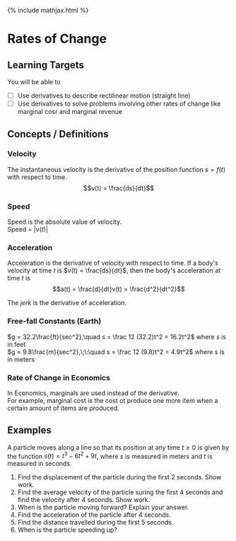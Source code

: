 {% include mathjax.html %}

# Rates of Change

## Learning Targets

You will be able to
- [ ] Use derivatives to describe rectilinear motion (straight line)
- [ ] Use derivatives to solve problems involving other rates of change like marginal cosr and marginal revenue

## Concepts / Definitions

### Velocity
The instantaneous velocity is the derivative of the position function $s = f(t)$
with respect to time.
$$v(t) = \frac{ds}{dt}$$

### Speed
Speed is the absolute value of velocity.<br>
Speed = $\lvert v(t)\rvert$

### Acceleration
Acceleration is the derivative of velocity with respect to time. If a body's velocity at time $t$ is $v(t) = \frac{ds}{dt}$, then the body's acceleration at time $t$ is
$$a(t) = \frac{d}{dt}v(t) = \frac{d^2}{dt^2}$$

The _jerk_ is the derivative of acceleration.

### Free-fall Constants (Earth)
$g = 32.2\frac{ft}{sec^2},\quad s = \frac 12 (32.2)t^2 = 16.2t^2$ where $s$ is in feet<br>
$g = 9.8\frac{m}{sec^2},\;\:\quad s = \frac 12 (9.8)t^2 = 4.9t^2$ where $s$ is in meters

### Rate of Change in Economics
In Economics, marginals are used instead of the derivative.<br>
For example, marginal cost is the cost ot produce one more item when a certain amount of items are produced.

## Examples

A particle moves along a line so that its position at any time $t \geq 0$ is given by the function $s(t) = t^3 -6t^2 + 9t$, where $s$ is measured in meters and $t$ is measured in seconds.

  1. Find the displacement of the particle during the first 2 seconds. Show work.
  2. Find the average velocity of the particle suring the first 4 seconds and find the velocity after 4 seconds. Show work.
  3. When is the particle moving forward? Explain your answer.
  4. Find the acceleration of the particle after 4 seconds.
  5. Find the distance travelled during the first 5 seconds.
  6. When is the particle speeding up?
